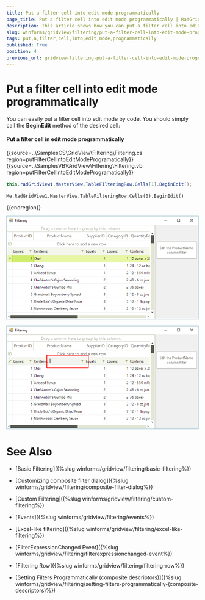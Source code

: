 ```yaml
---
title: Put a filter cell into edit mode programmatically
page_title: Put a filter cell into edit mode programmatically | RadGridView
description: This article shows how you can put a filter cell into edit mode programmatically.
slug: winforms/gridview/filtering/put-a-filter-cell-into-edit-mode-programmatically
tags: put,a,filter,cell,into,edit,mode,programmatically
published: True
position: 4
previous_url: gridview-filtering-put-a-filter-cell-into-edit-mode-programmatically
---
```


# Put a filter cell into edit mode programmatically

You can easily put a filter cell into edit mode by code. You should simply call the __BeginEdit__ method of the desired cell:

#### Put a filter cell in edit mode programmatically

{{source=..\SamplesCS\GridView\Filtering\Filtering.cs region=putFilterCellIntoEditModeProgramatically}} 
{{source=..\SamplesVB\GridView\Filtering\Filtering.vb region=putFilterCellIntoEditModeProgramatically}} 

````C#
this.radGridView1.MasterView.TableFilteringRow.Cells[1].BeginEdit();

````
````VB.NET
Me.RadGridView1.MasterView.TableFilteringRow.Cells(0).BeginEdit()

````

{{endregion}}

![gridview-filtering-put-a-filter-cell-into-edit-mode-programatically 001](images/gridview-filtering-put-a-filter-cell-into-edit-mode-programatically001.png)

![gridview-filtering-put-a-filter-cell-into-edit-mode-programatically 002](images/gridview-filtering-put-a-filter-cell-into-edit-mode-programatically002.png)
# See Also
* [Basic Filtering]({%slug winforms/gridview/filtering/basic-filtering%})

* [Customizing composite filter dialog]({%slug winforms/gridview/filtering/composite-filter-dialog%})

* [Custom Filtering]({%slug winforms/gridview/filtering/custom-filtering%})

* [Events]({%slug winforms/gridview/filtering/events%})

* [Excel-like filtering]({%slug winforms/gridview/filtering/excel-like-filtering%})

* [FilterExpressionChanged Event]({%slug winforms/gridview/filtering/filterexpressionchanged-event%})

* [Filtering Row]({%slug winforms/gridview/filtering/filtering-row%})

* [Setting Filters Programmatically (composite descriptors)]({%slug winforms/gridview/filtering/setting-filters-programmatically-(composite-descriptors)%})

